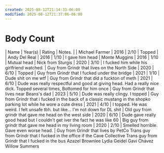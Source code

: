 ```yaml
---
created: 2025-08-12T21:14:33-06:00
modified: 2025-08-12T21:37:06-06:00
---
```


# Body Count

| Name                  | Year(s)         | Rating | Notes.    |
| Michael Farmer | 2016 | 2/10 | Topped |
| Andy Del Real    | 2016 | 1/10 | I gave him head |
Monte Muggins | 2016 | 1/10 | Mutual head |
Nick from Sturgis | 2020 | 3/10 | I fucked him while his girlfriend watched. |
Guy from Grindr that lives on the North Side | 2020 | 6/10 | Topped |
Guy from Grindr that I fucked under the bridge | 2021 | 1/10 | Dude shit on me wtf |
Guy from Grindr that did a fuckton of meth | 2021 | 6/10 | Dude was really respectful and good at giving head. Had a really nice dick. Topped several times, Bottomed for him once |
Guy from Grindr that lives near Beans's dad | 2023 | 5/10 | Dude was really clingy. I topped |
Guy from Grindr that i fucked in the back of a classic mustang in the shopko parking lot while he wore a cute dress | 2021 | 4/10 | I topped. He was weird. I felt unsafe tbh. but like... I'm not down for DL shit |
Old guy from grindr that gave me head on the west side | 2020 | 6/10 | Dude gave really good head but I couldn't get iver the fact he was like 60 |
Big guy from grindr that gave me head in my living room | 2020 | 2/10 | Smelled horrible. Gave even worse head. |
Guy from Grindr that lives by PetCo
Trans guy from Grindr that I fucked in the office if the Cave Collective
Trans guy from Grindr that I fucked in the bus
Azazel Brownlee
Lydia Geidel
Gavi Chávez
Willow Summers
